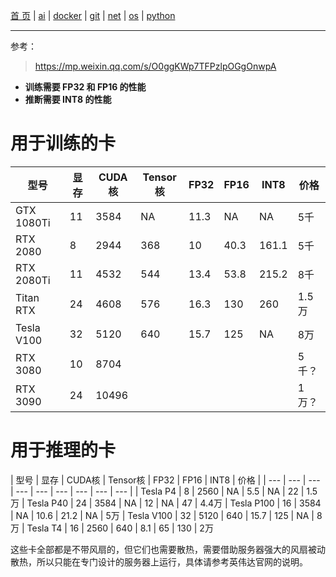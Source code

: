 [首 页](https://patrickj-fd.github.io/index) | [ai](https://patrickj-fd.github.io/mdfiles/ai/index) | [docker](https://patrickj-fd.github.io/mdfiles/docker/index) | [git](https://patrickj-fd.github.io/mdfiles/git/index) | [net](https://patrickj-fd.github.io/mdfiles/net/index) | [os](https://patrickj-fd.github.io/mdfiles/os/index) | [python](https://patrickj-fd.github.io/mdfiles/python/index)

---

参考：
> https://mp.weixin.qq.com/s/O0ggKWp7TFPzlpOGgOnwpA

- **训练需要 FP32 和 FP16 的性能**
- **推断需要 INT8 的性能**

# 用于训练的卡

| 型号       | 显存 | CUDA核 | Tensor核 | FP32 | FP16 | INT8 | 价格 |
| --- | --- | --- | --- | ---  | --- | --- | --- |
| GTX 1080Ti | 11 | 3584 | NA  | 11.3 | NA   | NA    | 5千
| RTX 2080   | 8  | 2944 | 368 | 10   | 40.3 | 161.1 | 5千
| RTX 2080Ti | 11 | 4532 | 544 | 13.4 | 53.8 | 215.2 | 8千
| Titan RTX  | 24 | 4608 | 576 | 16.3 | 130  | 260   | 1.5万
| Tesla V100 | 32 | 5120 | 640 | 15.7 | 125  | NA    | 8万
| RTX 3080   | 10 | 8704 |     |      |      |       | 5千？
| RTX 3090   | 24 | 10496 |     |      |      |       | 1万？

# 用于推理的卡

| 型号       | 显存 | CUDA核 | Tensor核 | FP32 | FP16 | INT8 | 价格 |
| --- | --- | --- | --- | ---  | --- | --- | --- | --- |
| Tesla P4   | 8  | 2560 | NA  | 5.5  | NA   | 22   | 1.5万
| Tesla P40  | 24 | 3584 | NA  | 12   | NA   | 47   | 4.4万
| Tesla P100 | 16 | 3584 | NA  | 10.6 | 21.2 | NA   | 5万
| Tesla V100 | 32 | 5120 | 640 | 15.7 | 125  | NA   | 8万
| Tesla T4   | 16 | 2560 | 640 | 8.1  | 65   | 130  | 2万

这些卡全部都是不带风扇的，但它们也需要散热，需要借助服务器强大的风扇被动散热，所以只能在专门设计的服务器上运行，具体请参考英伟达官网的说明。
